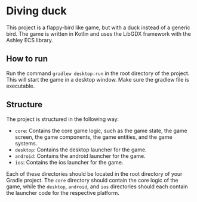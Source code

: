 # Diving duck

This project is a flappy-bird like game, but with a duck instead of a generic bird. The game is written in Kotlin and uses the LibGDX framework with the Ashley ECS library.

## How to run

Run the command `gradlew desktop:run` in the root directory of the project. This will start the game in a desktop window. Make sure the gradlew file is executable.

## Structure

The project is structured in the following way:

- `core`: Contains the core game logic, such as the game state, the game screen, the game components, the game entities, and the game systems.
- `desktop`: Contains the desktop launcher for the game.
- `android`: Contains the android launcher for the game.
- `ios`: Contains the ios launcher for the game.

Each of these directories should be located in the root directory of your Gradle project. The `core` directory should contain the core logic of the game, while the `desktop`, `android`, and `ios` directories should each contain the launcher code for the respective platform.